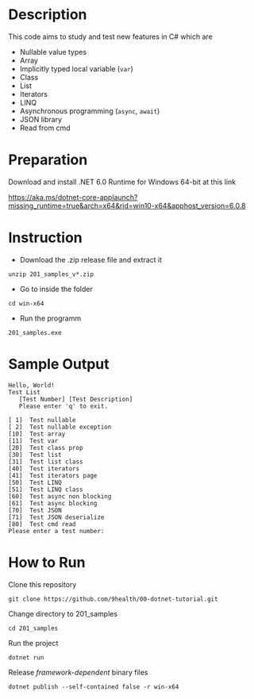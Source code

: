# Description

This code aims to study and test new features in C# which are

- Nullable value types
- Array
- Implicitly typed local variable (`var`)
- Class
- List
- Iterators
- LINQ
- Asynchronous programming (`async`, `await`)
- JSON library
- Read from cmd

# Preparation

Download and install .NET 6.0 Runtime for Windows 64-bit at this link

https://aka.ms/dotnet-core-applaunch?missing_runtime=true&arch=x64&rid=win10-x64&apphost_version=6.0.8

# Instruction

- Download the .zip release file and extract it
```
unzip 201_samples_v*.zip
```

- Go to inside the folder
```
cd win-x64
```

- Run the programm
```
201_samples.exe
```

# Sample Output
```
Hello, World!
Test List
   [Test Number] [Test Description]
   Please enter 'q' to exit.

[ 1]  Test nullable
[ 2]  Test nullable exception
[10]  Test array
[11]  Test var
[20]  Test class prop
[30]  Test list
[31]  Test list class
[40]  Test iterators
[41]  Test iterators page
[50]  Test LINQ
[51]  Test LINQ class
[60]  Test async non blocking
[61]  Test async blocking
[70]  Test JSON
[71]  Test JSON deserialize
[80]  Test cmd read
Please enter a test number:
```

# How to Run
Clone this repository
```
git clone https://github.com/9health/00-dotnet-tutorial.git
```

Change directory to 201_samples
```
cd 201_samples
```

Run the project
```
dotnet run
```

Release _framework-dependent_ binary files
```
dotnet publish --self-contained false -r win-x64
```
